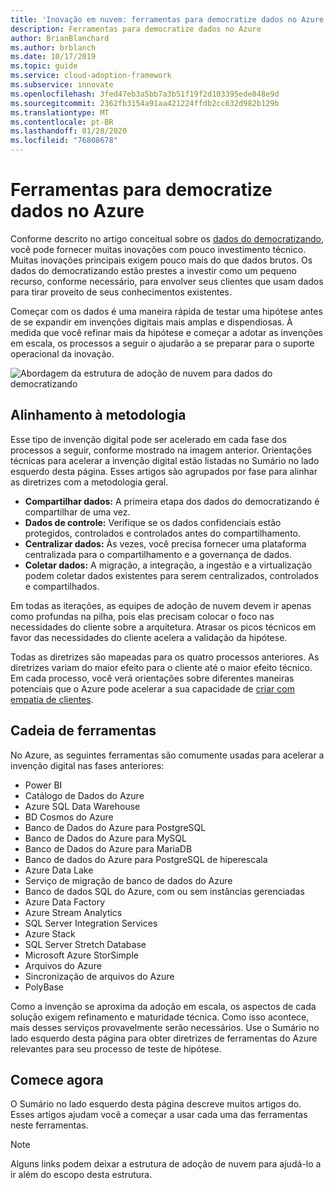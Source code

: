 ```yaml
---
title: 'Inovação em nuvem: ferramentas para democratize dados no Azure'
description: Ferramentas para democratize dados no Azure
author: BrianBlanchard
ms.author: brblanch
ms.date: 10/17/2019
ms.topic: guide
ms.service: cloud-adoption-framework
ms.subservice: innovate
ms.openlocfilehash: 3fed47eb3a5bb7a3b51f19f2d103395ede848e9d
ms.sourcegitcommit: 2362fb3154a91aa421224ffdb2cc632d982b129b
ms.translationtype: MT
ms.contentlocale: pt-BR
ms.lasthandoff: 01/28/2020
ms.locfileid: "76808678"
---
```

# <a name="tools-to-democratize-data-in-azure"></a>Ferramentas para democratize dados no Azure

Conforme descrito no artigo conceitual sobre os [dados do democratizando](../considerations/data.md), você pode fornecer muitas inovações com pouco investimento técnico. Muitas inovações principais exigem pouco mais do que dados brutos. Os dados do democratizando estão prestes a investir como um pequeno recurso, conforme necessário, para envolver seus clientes que usam dados para tirar proveito de seus conhecimentos existentes.

Começar com os dados é uma maneira rápida de testar uma hipótese antes de se expandir em invenções digitais mais amplas e dispendiosas. À medida que você refinar mais da hipótese e começar a adotar as invenções em escala, os processos a seguir o ajudarão a se preparar para o suporte operacional da inovação.

![Abordagem da estrutura de adoção de nuvem para dados do democratizando](../../_images/innovate/democratize-data.png)

## <a name="alignment-to-the-methodology"></a>Alinhamento à metodologia

Esse tipo de invenção digital pode ser acelerado em cada fase dos processos a seguir, conforme mostrado na imagem anterior. Orientações técnicas para acelerar a invenção digital estão listadas no Sumário no lado esquerdo desta página. Esses artigos são agrupados por fase para alinhar as diretrizes com a metodologia geral.

- **Compartilhar dados:** A primeira etapa dos dados do democratizando é compartilhar de uma vez.
- **Dados de controle:** Verifique se os dados confidenciais estão protegidos, controlados e controlados antes do compartilhamento.
- **Centralizar dados:** Às vezes, você precisa fornecer uma plataforma centralizada para o compartilhamento e a governança de dados.
- **Coletar dados:** A migração, a integração, a ingestão e a virtualização podem coletar dados existentes para serem centralizados, controlados e compartilhados.

Em todas as iterações, as equipes de adoção de nuvem devem ir apenas como profundas na pilha, pois elas precisam colocar o foco nas necessidades do cliente sobre a arquitetura. Atrasar os picos técnicos em favor das necessidades do cliente acelera a validação da hipótese.

Todas as diretrizes são mapeadas para os quatro processos anteriores. As diretrizes variam do maior efeito para o cliente até o maior efeito técnico. Em cada processo, você verá orientações sobre diferentes maneiras potenciais que o Azure pode acelerar a sua capacidade de [criar com empatia de clientes](../considerations/build.md).

## <a name="toolchain"></a>Cadeia de ferramentas

No Azure, as seguintes ferramentas são comumente usadas para acelerar a invenção digital nas fases anteriores:

- Power BI
- Catálogo de Dados do Azure
- Azure SQL Data Warehouse
- BD Cosmos do Azure
- Banco de Dados do Azure para PostgreSQL
- Banco de Dados do Azure para MySQL
- Banco de Dados do Azure para MariaDB
- Banco de dados do Azure para PostgreSQL de hiperescala
- Azure Data Lake
- Serviço de migração de banco de dados do Azure
- Banco de dados SQL do Azure, com ou sem instâncias gerenciadas
- Azure Data Factory
- Azure Stream Analytics
- SQL Server Integration Services
- Azure Stack
- SQL Server Stretch Database
- Microsoft Azure StorSimple
- Arquivos do Azure
- Sincronização de arquivos do Azure
- PolyBase

Como a invenção se aproxima da adoção em escala, os aspectos de cada solução exigem refinamento e maturidade técnica. Como isso acontece, mais desses serviços provavelmente serão necessários. Use o Sumário no lado esquerdo desta página para obter diretrizes de ferramentas do Azure relevantes para seu processo de teste de hipótese.

## <a name="get-started"></a>Comece agora

O Sumário no lado esquerdo desta página descreve muitos artigos do. Esses artigos ajudam você a começar a usar cada uma das ferramentas neste ferramentas.

> [!NOTE]
> Alguns links podem deixar a estrutura de adoção de nuvem para ajudá-lo a ir além do escopo desta estrutura.

